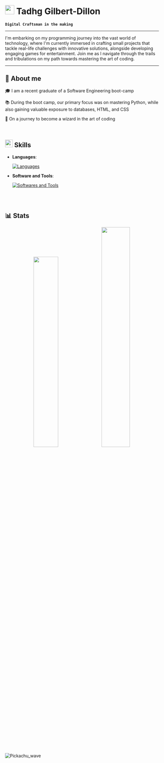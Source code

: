 # <picture><img src = "https://github.com/7oSkaaa/7oSkaaa/blob/main/Images/about_me.gif?raw=true" width = 30px></picture> Tadhg Gilbert-Dillon

**`Digital Craftsman in the making`**

***

I'm embarking on my programming journey into the vast world of technology, where I'm currently immersed in crafting small projects that tackle real-life challenges with innovative solutions, alongside developing engaging games for entertainment. Join me as I navigate through the trails and tribulations on my path towards mastering the art of coding.


***
## 🎥 About me
🎓 I am a recent graduate of a Software Engineering boot-camp

📚 During the boot camp, our primary focus was on mastering Python, while also gaining valuable exposure to databases, HTML, and CSS

🧙 On a journey to become a wizard in the art of coding

<br>

## <img src="https://media2.giphy.com/media/QssGEmpkyEOhBCb7e1/giphy.gif?cid=ecf05e47a0n3gi1bfqntqmob8g9aid1oyj2wr3ds3mg700bl&rid=giphy.gif" width ="25"><b> Skills</b>

- **Languages**:
    
  [![Languages](https://skillicons.dev/icons?i=py,js,java&theme=light)](https://skillicons.dev)

- **Software and Tools**:

    [![Softwares and Tools](https://skillicons.dev/icons?i=azure,mysql,html,css&theme=light)](https://skillicons.dev)

<br>
<br>

## 📊 Stats
<div align="center">
<div class='container'>
<img style="height: auto; width: 40%;" class="img" src="https://github-readme-stats.vercel.app/api?username=TadhgRuarc&show_icons=true&theme=blue-green" />
&nbsp;
&nbsp;
<img style="height: auto; width: 43%;" class="img" src="https://github-readme-stats.vercel.app/api/top-langs/?username=TadhgRuarc&theme=blue-green&langs_count=8&layout=compact" /></div>
</div>

<br>
<br>


   ![Pickachu_wave](https://github.com/TadhgRuarc/TadhgRuarc/assets/106252963/afb18e67-cc25-4954-9675-54c6d7349320)

